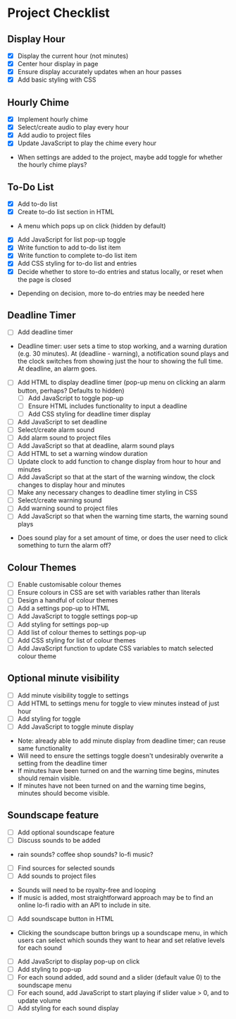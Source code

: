 # Project Checklist

## Display Hour

- [x] Display the current hour (not minutes)
- [x] Center hour display in page
- [x] Ensure display accurately updates when an hour passes
- [x] Add basic styling with CSS

## Hourly Chime

- [x] Implement hourly chime
- [x] Select/create audio to play every hour
- [x] Add audio to project files
- [x] Update JavaScript to play the chime every hour
- When settings are added to the project, maybe add toggle for whether the hourly chime plays?

## To-Do List

- [x] Add to-do list
- [x] Create to-do list section in HTML
- A menu which pops up on click (hidden by default)
- [x] Add JavaScript for list pop-up toggle
- [x] Write function to add to-do list item
- [x] Write function to complete to-do list item
- [x] Add CSS styling for to-do list and entries
- [x] Decide whether to store to-do entries and status locally, or reset when the page is closed
- Depending on decision, more to-do entries may be needed here

## Deadline Timer

- [ ] Add deadline timer
- Deadline timer: user sets a time to stop working, and a warning duration (e.g. 30 minutes). At (deadline - warning), a notification sound plays and the clock switches from showing just the hour to showing the full time. At deadline, an alarm goes.
- [ ] Add HTML to display deadline timer (pop-up menu on clicking an alarm button, perhaps? Defaults to hidden)
  - [ ] Add JavaScript to toggle pop-up
  - [ ] Ensure HTML includes functionality to input a deadline
  - [ ] Add CSS styling for deadline timer display
- [ ] Add JavaScript to set deadline
- [ ] Select/create alarm sound
- [ ] Add alarm sound to project files
- [ ] Add JavaScript so that at deadline, alarm sound plays
- [ ] Add HTML to set a warning window duration
- [ ] Update clock to add function to change display from hour to hour and minutes
- [ ] Add JavaScript so that at the start of the warning window, the clock changes to display hour and minutes
- [ ] Make any necessary changes to deadline timer styling in CSS
- [ ] Select/create warning sound
- [ ] Add warning sound to project files
- [ ] Add JavaScript so that when the warning time starts, the warning sound plays
- Does sound play for a set amount of time, or does the user need to click something to turn the alarm off?

## Colour Themes

- [ ] Enable customisable colour themes
- [ ] Ensure colours in CSS are set with variables rather than literals
- [ ] Design a handful of colour themes
- [ ] Add a settings pop-up to HTML
- [ ] Add JavaScript to toggle settings pop-up
- [ ] Add styling for settings pop-up
- [ ] Add list of colour themes to settings pop-up
- [ ] Add CSS styling for list of colour themes
- [ ] Add JavaScript function to update CSS variables to match selected colour theme

## Optional minute visibility

- [ ] Add minute visibility toggle to settings
- [ ] Add HTML to settings menu for toggle to view minutes instead of just hour
- [ ] Add styling for toggle
- [ ] Add JavaScript to toggle minute display
- Note: already able to add minute display from deadline timer; can reuse same functionality
- Will need to ensure the settings toggle doesn't undesirably overwrite a setting from the deadline timer
- If minutes have been turned on and the warning time begins, minutes should remain visible.
- If minutes have not been turned on and the warning time begins, minutes should become visible.

## Soundscape feature

- [ ] Add optional soundscape feature
- [ ] Discuss sounds to be added
- rain sounds? coffee shop sounds? lo-fi music?
- [ ] Find sources for selected sounds
- [ ] Add sounds to project files
- Sounds will need to be royalty-free and looping
- If music is added, most straightforward approach may be to find an online lo-fi radio with an API to include in site.
- [ ] Add soundscape button in HTML
- Clicking the soundscape button brings up a soundscape menu, in which users can select which sounds they want to hear and set relative levels for each sound
- [ ] Add JavaScript to display pop-up on click
- [ ] Add styling to pop-up
- [ ] For each sound added, add sound and a slider (default value 0) to the soundscape menu
- [ ] For each sound, add JavaScript to start playing if slider value > 0, and to update volume
- [ ] Add styling for each sound display
